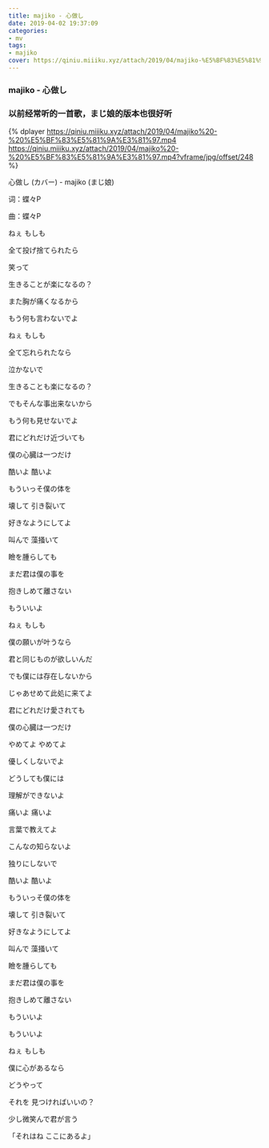 ```yaml
---
title: majiko - 心做し
date: 2019-04-02 19:37:09
categories:
- mv
tags:
- majiko
cover: https://qiniu.miiiku.xyz/attach/2019/04/majiko-%E5%BF%83%E5%81%9A%E3%81%97.jpg
---
```


### majiko - 心做し

### 以前经常听的一首歌，まじ娘的版本也很好听

{% dplayer https://qiniu.miiiku.xyz/attach/2019/04/majiko%20-%20%E5%BF%83%E5%81%9A%E3%81%97.mp4 https://qiniu.miiiku.xyz/attach/2019/04/majiko%20-%20%E5%BF%83%E5%81%9A%E3%81%97.mp4?vframe/jpg/offset/248 %}


心做し (カバー) - majiko (まじ娘)

词：蝶々P

曲：蝶々P

ねぇ もしも

全て投げ捨てられたら

笑って

生きることが楽になるの？

また胸が痛くなるから

もう何も言わないでよ

ねぇ もしも

全て忘れられたなら

泣かないで

生きることも楽になるの？

でもそんな事出来ないから

もう何も見せないでよ

君にどれだけ近づいても

僕の心臓は一つだけ

酷いよ 酷いよ

もういっそ僕の体を

壊して 引き裂いて

好きなようにしてよ

叫んで 藻掻いて

瞼を腫らしても

まだ君は僕の事を

抱きしめて離さない

もういいよ

ねぇ もしも

僕の願いが叶うなら

君と同じものが欲しいんだ

でも僕には存在しないから

じゃあせめて此処に来てよ

君にどれだけ愛されても

僕の心臓は一つだけ

やめてよ やめてよ

優しくしないでよ

どうしても僕には

理解ができないよ

痛いよ 痛いよ

言葉で教えてよ

こんなの知らないよ

独りにしないで

酷いよ 酷いよ

もういっそ僕の体を

壊して 引き裂いて

好きなようにしてよ

叫んで 藻掻いて

瞼を腫らしても

まだ君は僕の事を

抱きしめて離さない

もういいよ

もういいよ

ねぇ もしも

僕に心があるなら

どうやって

それを 見つければいいの？

少し微笑んで君が言う

「それはね ここにあるよ」
